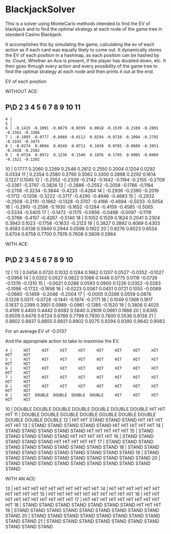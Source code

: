 ﻿# BlackjackSolver

This is a solver using MonteCarlo methods intended to find the EV of blackjack and to find the optimal strategy at each node of the game tree in standard Casino Blackjack.

It accomplishes this by simulating the game, calculating the ev of each action as if each card was equally likely to come out. It dynamically stores the EV of each position in a hashmap, as each position can be hashed by its: Count, Whether an Ace is present, if the player has doubled down, etc. It then goes through every action and every possibility of the game tree to find the optimal strategy at each node and then prints it out at the end.

EV of each position

WITHOUT ACE: 

  P\D       2       3       4       5       6       7       8       9      10      11
----------------------------------------------------------------------------------------
    4 |
    5 |
    6 | -0.1415 -0.1091 -0.0679 -0.0359  0.0018 -0.1539 -0.2169 -0.2891 -0.3341 -0.3386
    7 | -0.1093 -0.0777 -0.0460 -0.0112  0.0294 -0.0720 -0.2094 -0.2792 -0.3193 -0.3475
    8 | -0.0274  0.0094  0.0349  0.0711  0.1039  0.0785 -0.0609 -0.2051 -0.2438 -0.2582
    9 |  0.0724  0.0972  0.1236  0.1546  0.1876  0.1705  0.0985 -0.0469 -0.1521 -0.1202
   10 |  0.1777  0.2060  0.2269  0.2548  0.2812  0.2550  0.2004  0.1204  0.0292  0.0334
   11 |  0.2354  0.2580  0.2790  0.3062  0.3300  0.2898  0.2292  0.1614  0.1227  0.1045
   12 | -0.2552 -0.2339 -0.2142 -0.1642 -0.1194 -0.2155 -0.2709 -0.3361 -0.3797 -0.3826
   13 | -0.2886 -0.2552 -0.2058 -0.1786 -0.1164 -0.2706 -0.3234 -0.3844 -0.4233 -0.4264
   14 | -0.2936 -0.2390 -0.2016 -0.1712 -0.1208 -0.3222 -0.3717 -0.4290 -0.4646 -0.4683
   15 | -0.2932 -0.2508 -0.2110 -0.1662 -0.1328 -0.3707 -0.4166 -0.4694 -0.5033 -0.5054
   16 | -0.2910 -0.2596 -0.1930 -0.1652 -0.1284 -0.4159 -0.4585 -0.5065 -0.5334 -0.5405
   17 | -0.1472 -0.1175 -0.0956 -0.0498 -0.0097 -0.1119 -0.3768 -0.4107 -0.4267 -0.5140
   18 |  0.1052  0.1529  0.1624  0.2041  0.2304  0.3943  0.1023 -0.1758 -0.1633 -0.2123
   19 |  0.3827  0.3892  0.4089  0.4303  0.4583  0.6138  0.5949  0.2944  0.0598  0.1922
   20 |  0.6276  0.6523  0.6534  0.6704  0.6758  0.7700  0.7976  0.7608  0.5609  0.5964

WITH ACE:

  P\D       2       3       4       5       6       7       8       9      10
----------------------------------------------------------------------------------------
   12 |
   13 |  0.0456  0.0720  0.1032  0.1284  0.1662  0.1207  0.0527 -0.0352 -0.1027 -0.0956
   14 |  0.0202  0.0527  0.0822  0.1086  0.1448  0.0775  0.0119 -0.0726 -0.1376 -0.1310
   15 | -0.0021  0.0288  0.0593  0.0900  0.1226  0.0352 -0.0283 -0.1096 -0.1722 -0.1658
   16 | -0.0223  0.0067  0.0451  0.0721  0.1055 -0.0069 -0.0680 -0.1459 -0.2046 -0.2004
   17 | -0.0005  0.0286  0.0559  0.0876  0.1228  0.0511 -0.0728 -0.1441 -0.1974 -0.2171
   18 |  0.1049  0.1368  0.1817  0.1837  0.2399  0.3901  0.0989 -0.0961 -0.1385 -0.1520
   19 |  0.3806  0.4025  0.4199  0.4400  0.4442  0.6082  0.5840  0.2909  0.0661  0.1888
   20 |  0.6385  0.6509  0.6476  0.6724  0.6769  0.7799  0.7930  0.7600  0.5536  0.6138
   21 |  0.8802  0.8837  0.8855  0.8921  0.8902  0.9275  0.9294  0.9390  0.9642  0.9083
   
For an average EV of -0.0137

And the appropriate action to take to maximise the EV.

    4 |     HIT     HIT     HIT     HIT     HIT     HIT     HIT     HIT     HIT     HIT
    5 |     HIT     HIT     HIT     HIT     HIT     HIT     HIT     HIT     HIT     HIT
    6 |     HIT     HIT     HIT     HIT     HIT     HIT     HIT     HIT     HIT     HIT
    7 |     HIT     HIT     HIT     HIT     HIT     HIT     HIT     HIT     HIT     HIT
    8 |     HIT     HIT     HIT     HIT     HIT     HIT     HIT     HIT     HIT     HIT
    9 |     HIT  DOUBLE  DOUBLE  DOUBLE  DOUBLE     HIT     HIT     HIT     HIT     HIT
   10 |  DOUBLE  DOUBLE  DOUBLE  DOUBLE  DOUBLE  DOUBLE  DOUBLE     HIT     HIT     HIT
   11 |  DOUBLE  DOUBLE  DOUBLE  DOUBLE  DOUBLE  DOUBLE  DOUBLE  DOUBLE  DOUBLE  DOUBLE
   12 |     HIT     HIT   STAND   STAND   STAND     HIT     HIT     HIT     HIT     HIT
   13 |   STAND   STAND   STAND   STAND   STAND     HIT     HIT     HIT     HIT     HIT
   14 |   STAND   STAND   STAND   STAND   STAND     HIT     HIT     HIT     HIT     HIT
   15 |   STAND   STAND   STAND   STAND   STAND     HIT     HIT     HIT     HIT     HIT
   16 |   STAND   STAND   STAND   STAND   STAND     HIT     HIT     HIT     HIT     HIT
   17 |   STAND   STAND   STAND   STAND   STAND   STAND   STAND   STAND   STAND   STAND
   18 |   STAND   STAND   STAND   STAND   STAND   STAND   STAND   STAND   STAND   STAND
   19 |   STAND   STAND   STAND   STAND   STAND   STAND   STAND   STAND   STAND   STAND
   20 |   STAND   STAND   STAND   STAND   STAND   STAND   STAND   STAND   STAND   STAND

WITH AN ACE:

   13 |     HIT     HIT     HIT     HIT     HIT     HIT     HIT     HIT     HIT     HIT
   14 |     HIT     HIT     HIT     HIT     HIT     HIT     HIT     HIT     HIT     HIT
   15 |     HIT     HIT     HIT     HIT     HIT     HIT     HIT     HIT     HIT     HIT
   16 |     HIT     HIT     HIT     HIT     HIT     HIT     HIT     HIT     HIT     HIT
   17 |     HIT     HIT     HIT     HIT     HIT     HIT     HIT     HIT     HIT     HIT
   18 |   STAND   STAND   STAND   STAND   STAND   STAND   STAND     HIT     HIT     HIT
   19 |   STAND   STAND   STAND   STAND   STAND   STAND   STAND   STAND   STAND   STAND
   20 |   STAND   STAND   STAND   STAND   STAND   STAND   STAND   STAND   STAND   STAND
   21 |   STAND   STAND   STAND   STAND   STAND   STAND   STAND   STAND   STAND   STAND

   
